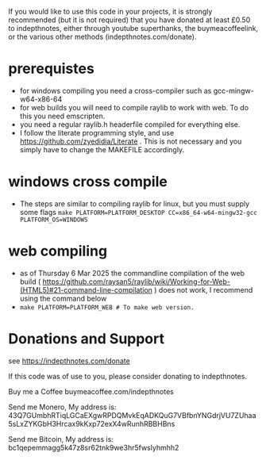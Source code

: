 If you would like to use this code in your projects, it is strongly recommended (but it is not required) that you have donated at least £0.50 to indepthnotes, either through youtube superthanks, the buymeacoffeelink, or the various other methods (indepthnotes.com/donate).

# prerequistes
- for windows compiling you need a cross-compiler such as gcc-mingw-w64-x86-64
- for web builds you will need to compile raylib to work with web. To do this you need emscripten.
- you need a regular raylib.h headerfile compiled for everything else.
- I follow the literate programming style, and use https://github.com/zyedidia/Literate . This is not necessary and you simply have to change the MAKEFILE accordingly.

# windows cross compile
- The steps are similar to compiling raylib for linux, but you must supply some flags
`make PLATFORM=PLATFORM_DESKTOP CC=x86_64-w64-mingw32-gcc PLATFORM_OS=WINDOWS`

# web compiling
- as of Thursday 6 Mar 2025 the commandline compilation of the web build ( https://github.com/raysan5/raylib/wiki/Working-for-Web-(HTML5)#21-command-line-compilation ) does not work, I recommend using the command below
- `make PLATFORM=PLATFORM_WEB # To make web version.`


# Donations and Support
see https://indepthnotes.com/donate

If this code was of use to you, please consider donating to indepthnotes.

Buy me a Coffee buymeacoffee.com/indepthnotes

Send me Monero, My address is: 43Q7GUmbhRTiqLGCaEXgwRPDQMvkEqADKQuG7VBfbnYNGdrjVU7ZUhaa5sLxZYKGbH3Hrcax9kKxp72exX4wRunhRBBHBns

Send me Bitcoin, My address is: bc1qepemmagg5k47z8sr62tnk9we3hr5fwslyhmhh2

